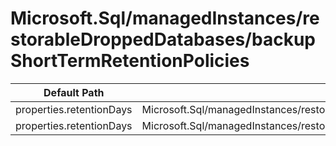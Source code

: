 # Microsoft.Sql/managedInstances/restorableDroppedDatabases/backupShortTermRetentionPolicies

| Default Path | Alias |
|---|---|
| properties.retentionDays | Microsoft.Sql/managedInstances/restorableDroppedDatabases/backupShortTermRetentionPolicies/retentionDays |
| properties.retentionDays | Microsoft.Sql/managedInstances/restorableDroppedDatabases/backupShortTermRetentionPolicies/default.retentionDays |

